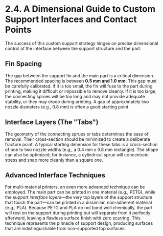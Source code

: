 # 2.4. A Dimensional Guide to Custom Support Interfaces and Contact Points

The success of this custom support strategy hinges on precise dimensional control of the interface between the support structure and the part.

## Fin Spacing

The gap between the support fin and the main part is a critical dimension. The recommended spacing is between **0.5 mm and 1.0 mm**. This gap must be carefully calibrated. If it is too small, the fin will fuse to the part during printing, making it difficult or impossible to remove cleanly. If it is too large, the connecting sprues will be too long and may not provide adequate stability, or they may droop during printing. A gap of approximately two nozzle diameters (e.g., 0.8 mm) is often a good starting point.

## Interface Layers (The "Tabs")

The geometry of the connecting sprues or tabs determines the ease of removal. Their cross-section should be minimized to create a deliberate fracture point. A typical starting dimension for these tabs is a cross-section of one to two nozzle widths (e.g., a 0.4 mm x 0.8 mm rectangle). The shape can also be optimized; for instance, a cylindrical sprue will concentrate stress and snap more cleanly than a square one.

## Advanced Interface Techniques

For multi-material printers, an even more advanced technique can be employed. The main part can be printed in one material (e.g., PETG), while the support *interface layers*—the very top layers of the support structure that touch the part—can be printed in a dissimilar, non-adherent material (e.g., PLA). Because PETG and PLA do not bond well chemically, the part will rest on the support during printing but will separate from it perfectly afterward, leaving a flawless surface finish with zero scarring. This technique represents the pinnacle of support design, producing surfaces that are indistinguishable from non-supported top surfaces.
